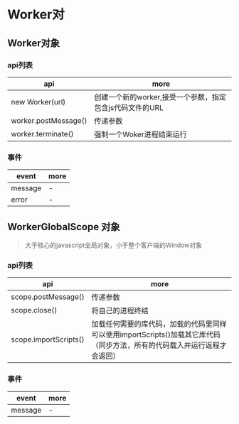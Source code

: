 # Worker对

## Worker对象

### api列表

| api                  | more                               |
|----------------------|------------------------------------|
| new Worker(url)      | 创建一个新的worker,接受一个参数，指定包含js代码文件的URL |
| worker.postMessage() | 传递参数                               |
| worker.terminate()   | 强制一个Woker进程结束运行                    |

### 事件

| event   | more |
|---------|------|
| message | -    |
| error   | -    |

## WorkerGlobalScope 对象

> 大于核心的javascript全局对象，小于整个客户端的Window对象

### api列表

| api                   | more                                                                 |
|-----------------------|----------------------------------------------------------------------|
| scope.postMessage()   | 传递参数                                                                 |
| scope.close()         | 将自己的进程终结                                                             |
| scope.importScripts() | 加载任何需要的库代码，加载的代码里同样可以使用importScripts()加载其它库代码（同步方法，所有的代码载入并运行返程才会返回） |

### 事件

| event   | more |
|---------|------|
| message | -    |